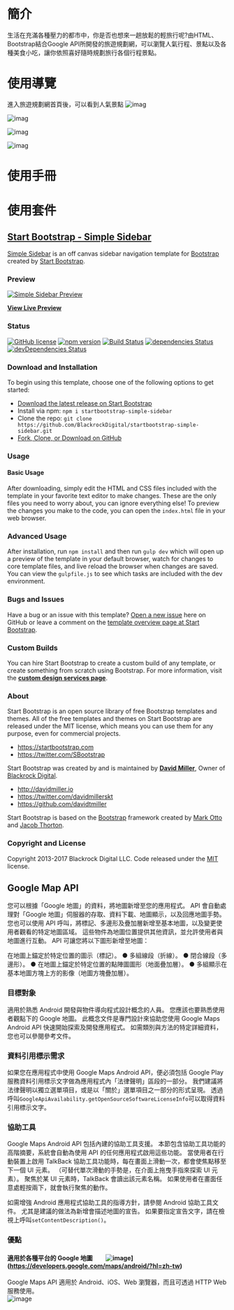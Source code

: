 # 簡介

生活在充滿各種壓力的都市中，你是否也想來一趟放鬆的輕旅行呢?由HTML、Bootstrap結合Google API所開發的旅遊規劃網，可以瀏覽人氣行程、景點以及各種美食小吃，讓你依照喜好隨時規劃旅行各個行程景點。

# 使用導覽

進入旅遊規劃網首頁後，可以看到人氣景點
![imag](https://github.com/magic2000tw/im_agile_project/blob/master/plan_your_travel/documents_and_files/PNG/01-2.png?raw=true)

![imag](https://github.com/magic2000tw/im_agile_project/blob/master/plan_your_travel/documents_and_files/PNG/01.png?raw=true)

![imag](https://github.com/magic2000tw/im_agile_project/blob/master/plan_your_travel/documents_and_files/PNG/02.png?raw=true)

![imag](https://github.com/magic2000tw/im_agile_project/blob/master/plan_your_travel/documents_and_files/PNG/03.png?raw=true)

# 使用手冊


# 使用套件
## [Start Bootstrap - Simple Sidebar](https://startbootstrap.com/template-overviews/simple-sidebar/)

[Simple Sidebar](http://startbootstrap.com/template-overviews/simple-sidebar/) is an off canvas sidebar navigation template for [Bootstrap](http://getbootstrap.com/) created by [Start Bootstrap](http://startbootstrap.com/).

### Preview

[![Simple Sidebar Preview](https://startbootstrap.com/assets/img/templates/simple-sidebar.jpg)](https://blackrockdigital.github.io/startbootstrap-simple-sidebar/)

**[View Live Preview](https://blackrockdigital.github.io/startbootstrap-simple-sidebar/)**

### Status

[![GitHub license](https://img.shields.io/badge/license-MIT-blue.svg)](https://raw.githubusercontent.com/BlackrockDigital/startbootstrap-simple-sidebar/master/LICENSE)
[![npm version](https://img.shields.io/npm/v/startbootstrap-simple-sidebar.svg)](https://www.npmjs.com/package/startbootstrap-simple-sidebar)
[![Build Status](https://travis-ci.org/BlackrockDigital/startbootstrap-simple-sidebar.svg?branch=master)](https://travis-ci.org/BlackrockDigital/startbootstrap-simple-sidebar)
[![dependencies Status](https://david-dm.org/BlackrockDigital/startbootstrap-simple-sidebar/status.svg)](https://david-dm.org/BlackrockDigital/startbootstrap-simple-sidebar)
[![devDependencies Status](https://david-dm.org/BlackrockDigital/startbootstrap-simple-sidebar/dev-status.svg)](https://david-dm.org/BlackrockDigital/startbootstrap-simple-sidebar?type=dev)

### Download and Installation

To begin using this template, choose one of the following options to get started:
* [Download the latest release on Start Bootstrap](https://startbootstrap.com/template-overviews/simple-sidebar/)
* Install via npm: `npm i startbootstrap-simple-sidebar`
* Clone the repo: `git clone https://github.com/BlackrockDigital/startbootstrap-simple-sidebar.git`
* [Fork, Clone, or Download on GitHub](https://github.com/BlackrockDigital/startbootstrap-simple-sidebar)

### Usage

#### Basic Usage

After downloading, simply edit the HTML and CSS files included with the template in your favorite text editor to make changes. These are the only files you need to worry about, you can ignore everything else! To preview the changes you make to the code, you can open the `index.html` file in your web browser.

### Advanced Usage

After installation, run `npm install` and then run `gulp dev` which will open up a preview of the template in your default browser, watch for changes to core template files, and live reload the browser when changes are saved. You can view the `gulpfile.js` to see which tasks are included with the dev environment.

### Bugs and Issues

Have a bug or an issue with this template? [Open a new issue](https://github.com/BlackrockDigital/startbootstrap-simple-sidebar/issues) here on GitHub or leave a comment on the [template overview page at Start Bootstrap](http://startbootstrap.com/template-overviews/simple-sidebar/).

### Custom Builds

You can hire Start Bootstrap to create a custom build of any template, or create something from scratch using Bootstrap. For more information, visit the **[custom design services page](https://startbootstrap.com/bootstrap-design-services/)**.

### About

Start Bootstrap is an open source library of free Bootstrap templates and themes. All of the free templates and themes on Start Bootstrap are released under the MIT license, which means you can use them for any purpose, even for commercial projects.

* https://startbootstrap.com
* https://twitter.com/SBootstrap

Start Bootstrap was created by and is maintained by **[David Miller](http://davidmiller.io/)**, Owner of [Blackrock Digital](http://blackrockdigital.io/).

* http://davidmiller.io
* https://twitter.com/davidmillerskt
* https://github.com/davidtmiller

Start Bootstrap is based on the [Bootstrap](http://getbootstrap.com/) framework created by [Mark Otto](https://twitter.com/mdo) and [Jacob Thorton](https://twitter.com/fat).

### Copyright and License

Copyright 2013-2017 Blackrock Digital LLC. Code released under the [MIT](https://github.com/BlackrockDigital/startbootstrap-simple-sidebar/blob/gh-pages/LICENSE) license.

## Google Map API

您可以根據「Google 地圖」的資料，將地圖新增至您的應用程式。 API 會自動處理對「Google 地圖」伺服器的存取、資料下載、地圖顯示，以及回應地圖手勢。
您也可以使用 API 呼叫，將標記、多邊形及疊加層新增至基本地圖，以及變更使用者觀看的特定地圖區域。 這些物件為地圖位置提供其他資訊，並允許使用者與地圖進行互動。
API 可讓您將以下圖形新增至地圖：

在地圖上錨定於特定位置的圖示（標記）。
● 多組線段（折線）。
● 閉合線段（多邊形）。
●  在地圖上錨定於特定位置的點陣圖圖形（地面疊加層）。
● 多組顯示在基本地圖方塊上方的影像（地圖方塊疊加層）。

### 目標對象

適用於熟悉 Android 開發與物件導向程式設計概念的人員。 您應該也要熟悉使用者觀點下的 Google 地圖。
此概念文件是專門設計來協助您使用 Google Maps Android API 快速開始探索及開發應用程式。 如需類別與方法的特定詳細資料，您也可以參閱參考文件。

### 資料引用標示需求

如果您在應用程式中使用 Google Maps Android API，便必須包括 Google Play 服務資料引用標示文字做為應用程式內「法律聲明」區段的一部分。
我們建議將法律聲明以獨立選單項目，或是以「關於」選單項目之一部分的形式呈現。
透過呼叫```GoogleApiAvailability.getOpenSourceSoftwareLicenseInfo```可以取得資料引用標示文字。

### 協助工具

Google Maps Android API 包括內建的協助工具支援。 本節包含協助工具功能的高階摘要，系統會自動為使用 API 的任何應用程式啟用這些功能。
當使用者在行動裝置上啟用 TalkBack 協助工具功能時，每在畫面上滑動一次，都會使焦點移至下一個 UI 元素。
（可替代單次滑動的手勢是，在介面上拖曳手指來探索 UI 元素）。 聚焦於某 UI 元素時，TalkBack 會讀出該元素名稱。 如果使用者在畫面任意處輕按兩下，就會執行聚焦的動作。

如需增強 Android 應用程式協助工具的指導方針，請參閱 Android 協助工具文件。 尤其是建議的做法為新增會描述地圖的宣告。 如果要指定宣告文字，請在檢視上呼叫```setContentDescription()```。

### 優點

#### 適用於各種平台的 Google 地圖         ![image](https://ppt.cc/fLWn0x@.png)](https://developers.google.com/maps/android/?hl=zh-tw)

Google Maps API 適用於 Android、iOS、Web 瀏覽器，而且可透過 HTTP Web 服務使用。  
![image](https://ppt.cc/fa9iMx@.png)
